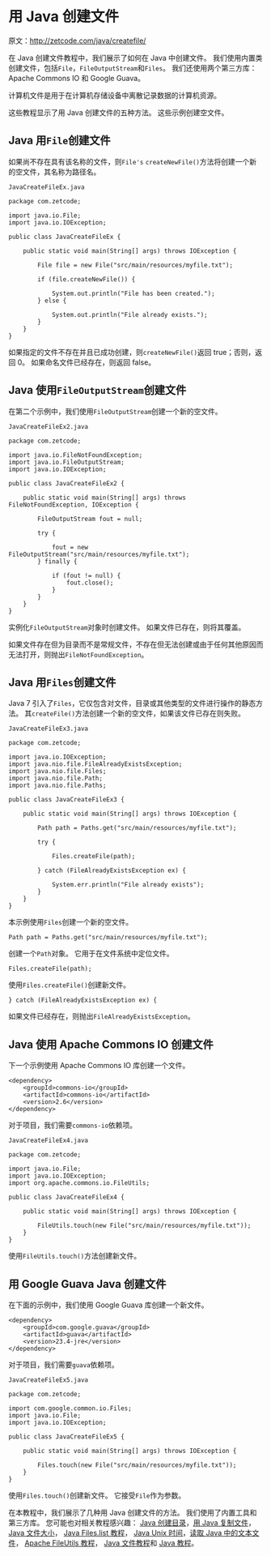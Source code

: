 # 用 Java 创建文件

原文：http://zetcode.com/java/createfile/

在 Java 创建文件教程中，我们展示了如何在 Java 中创建文件。 我们使用内置类创建文件，包括`File`，`FileOutputStream`和`Files`。 我们还使用两个第三方库：Apache Commons IO 和 Google Guava。

计算机文件是用于在计算机存储设备中离散记录数据的计算机资源。

这些教程显示了用 Java 创建文件的五种方法。 这些示例创建空文件。

## Java 用`File`创建文件

如果尚不存在具有该名称的文件，则`File's` `createNewFile()`方法将创建一个新的空文件，其名称为路径名。

`JavaCreateFileEx.java`

```
package com.zetcode;

import java.io.File;
import java.io.IOException;

public class JavaCreateFileEx {

    public static void main(String[] args) throws IOException {

        File file = new File("src/main/resources/myfile.txt");

        if (file.createNewFile()) {

            System.out.println("File has been created.");
        } else {

            System.out.println("File already exists.");
        }
    }
}

```

如果指定的文件不存在并且已成功创建，则`createNewFile()`返回 true；否则，返回 0。 如果命名文件已经存在，则返回 false。

## Java 使用`FileOutputStream`创建文件

在第二个示例中，我们使用`FileOutputStream`创建一个新的空文件。

`JavaCreateFileEx2.java`

```
package com.zetcode;

import java.io.FileNotFoundException;
import java.io.FileOutputStream;
import java.io.IOException;

public class JavaCreateFileEx2 {

    public static void main(String[] args) throws FileNotFoundException, IOException {

        FileOutputStream fout = null;

        try {

            fout = new FileOutputStream("src/main/resources/myfile.txt");
        } finally {

            if (fout != null) {
                fout.close();
            }
        }
    }
}

```

实例化`FileOutputStream`对象时创建文件。 如果文件已存在，则将其覆盖。

如果文件存在但为目录而不是常规文件，不存在但无法创建或由于任何其他原因而无法打开，则抛出`FileNotFoundException`。

## Java 用`Files`创建文件

Java 7 引入了`Files`，它仅包含对文件，目录或其他类型的文件进行操作的静态方法。 其`createFile()`方法创建一个新的空文件，如果该文件已存在则失败。

`JavaCreateFileEx3.java`

```
package com.zetcode;

import java.io.IOException;
import java.nio.file.FileAlreadyExistsException;
import java.nio.file.Files;
import java.nio.file.Path;
import java.nio.file.Paths;

public class JavaCreateFileEx3 {

    public static void main(String[] args) throws IOException {

        Path path = Paths.get("src/main/resources/myfile.txt");

        try {

            Files.createFile(path);

        } catch (FileAlreadyExistsException ex) {

            System.err.println("File already exists");
        }
    }
}

```

本示例使用`Files`创建一个新的空文件。

```
Path path = Paths.get("src/main/resources/myfile.txt");

```

创建一个`Path`对象。 它用于在文件系统中定位文件。

```
Files.createFile(path);

```

使用`Files.createFile()`创建新文件。

```
} catch (FileAlreadyExistsException ex) {

```

如果文件已经存在，则抛出`FileAlreadyExistsException`。

## Java 使用 Apache Commons IO 创建文件

下一个示例使用 Apache Commons IO 库创建一个文件。

```
<dependency>
    <groupId>commons-io</groupId>
    <artifactId>commons-io</artifactId>
    <version>2.6</version>
</dependency>

```

对于项目，我们需要`commons-io`依赖项。

`JavaCreateFileEx4.java`

```
package com.zetcode;

import java.io.File;
import java.io.IOException;
import org.apache.commons.io.FileUtils;

public class JavaCreateFileEx4 {

    public static void main(String[] args) throws IOException {

        FileUtils.touch(new File("src/main/resources/myfile.txt"));
    }
}

```

使用`FileUtils.touch()`方法创建新文件。

## 用 Google Guava Java 创建文件

在下面的示例中，我们使用 Google Guava 库创建一个新文件。

```
<dependency>
    <groupId>com.google.guava</groupId>
    <artifactId>guava</artifactId>
    <version>23.4-jre</version>
</dependency>

```

对于项目，我们需要`guava`依赖项。

`JavaCreateFileEx5.java`

```
package com.zetcode;

import com.google.common.io.Files;
import java.io.File;
import java.io.IOException;

public class JavaCreateFileEx5 {

    public static void main(String[] args) throws IOException {

        Files.touch(new File("src/main/resources/myfile.txt"));
    }
}

```

使用`Files.touch()`创建新文件。 它接受`File`作为参数。

在本教程中，我们展示了几种用 Java 创建文件的方法。 我们使用了内置工具和第三方库。 您可能也对相关教程感兴趣： [Java 创建目录](/java/createdirectory/)，[用 Java 复制文件](/java/copyfile/)， [Java 文件大小](/java/filesize/)， [Java Files.list 教程](/java/fileslist/)， [Java Unix 时间](/java/unixtime/)，[读取 Java 中的文本文件](/articles/javareadtext/)， [Apache FileUtils 教程](/java/fileutils/)， [Java 文件教程](/java/file/)和 [Java 教程](/lang/java/)。